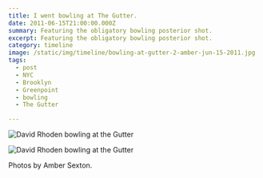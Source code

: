 ```yaml
---
title: I went bowling at The Gutter.
date: 2011-06-15T21:00:00.000Z
summary: Featuring the obligatory bowling posterior shot.
excerpt: Featuring the obligatory bowling posterior shot. 
category: timeline
image: /static/img/timeline/bowling-at-gutter-2-amber-jun-15-2011.jpg
tags:
  - post
  - NYC
  - Brooklyn
  - Greenpoint
  - bowling
  - The Gutter

---
```


![David Rhoden bowling at the Gutter](/static/img/timeline/bowling-at-gutter-2-amber-jun-15-2011.jpg "David Rhoden bowling at the Gutter")

![David Rhoden bowling at the Gutter](/static/img/timeline/bowling-at-gutter-1-amber-jun-15-2011.jpg "David Rhoden bowling at the Gutter")
<figcaption>Photos by Amber Sexton.</figcaption>

